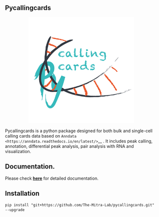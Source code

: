 ## Pycallingcards

<p align="center">
    <img src="./docs/pycallingcards_icon.png", width="350">
</p>

Pycallingcards is a python package designed for both bulk and single-cell calling cards data based on `Anndata <https://anndata.readthedocs.io/en/latest/>`__ . 
It includes peak calling, annotation, differential peak analysis, pair analysis with RNA and visualization.

## Documentation.

Please check [**here**](https://pycallingcards.readthedocs.io/en/latest/tutorials.html) for detailed documentation.

## Installation

```shell
pip install "git+https://github.com/The-Mitra-Lab/pycallingcards.git" --upgrade
```